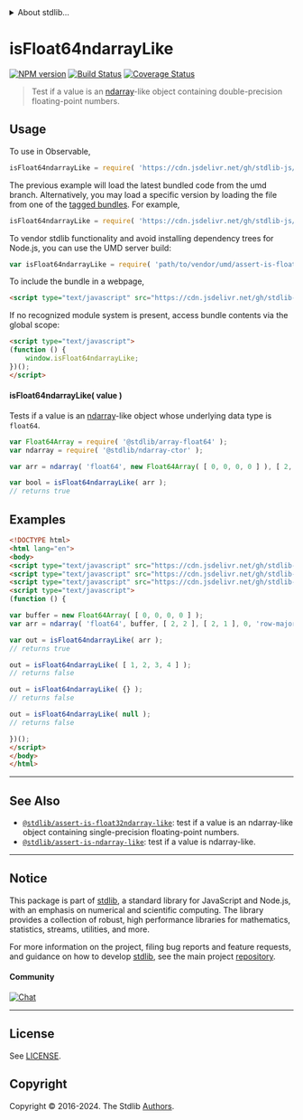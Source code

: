 <!--

@license Apache-2.0

Copyright (c) 2020 The Stdlib Authors.

Licensed under the Apache License, Version 2.0 (the "License");
you may not use this file except in compliance with the License.
You may obtain a copy of the License at

   http://www.apache.org/licenses/LICENSE-2.0

Unless required by applicable law or agreed to in writing, software
distributed under the License is distributed on an "AS IS" BASIS,
WITHOUT WARRANTIES OR CONDITIONS OF ANY KIND, either express or implied.
See the License for the specific language governing permissions and
limitations under the License.

-->


<details>
  <summary>
    About stdlib...
  </summary>
  <p>We believe in a future in which the web is a preferred environment for numerical computation. To help realize this future, we've built stdlib. stdlib is a standard library, with an emphasis on numerical and scientific computation, written in JavaScript (and C) for execution in browsers and in Node.js.</p>
  <p>The library is fully decomposable, being architected in such a way that you can swap out and mix and match APIs and functionality to cater to your exact preferences and use cases.</p>
  <p>When you use stdlib, you can be absolutely certain that you are using the most thorough, rigorous, well-written, studied, documented, tested, measured, and high-quality code out there.</p>
  <p>To join us in bringing numerical computing to the web, get started by checking us out on <a href="https://github.com/stdlib-js/stdlib">GitHub</a>, and please consider <a href="https://opencollective.com/stdlib">financially supporting stdlib</a>. We greatly appreciate your continued support!</p>
</details>

# isFloat64ndarrayLike

[![NPM version][npm-image]][npm-url] [![Build Status][test-image]][test-url] [![Coverage Status][coverage-image]][coverage-url] <!-- [![dependencies][dependencies-image]][dependencies-url] -->

> Test if a value is an [ndarray][@stdlib/ndarray/ctor]-like object containing double-precision floating-point numbers.



<section class="usage">

## Usage

To use in Observable,

```javascript
isFloat64ndarrayLike = require( 'https://cdn.jsdelivr.net/gh/stdlib-js/assert-is-float64ndarray-like@umd/browser.js' )
```
The previous example will load the latest bundled code from the umd branch. Alternatively, you may load a specific version by loading the file from one of the [tagged bundles](https://github.com/stdlib-js/assert-is-float64ndarray-like/tags). For example,

```javascript
isFloat64ndarrayLike = require( 'https://cdn.jsdelivr.net/gh/stdlib-js/assert-is-float64ndarray-like@v0.2.0-umd/browser.js' )
```

To vendor stdlib functionality and avoid installing dependency trees for Node.js, you can use the UMD server build:

```javascript
var isFloat64ndarrayLike = require( 'path/to/vendor/umd/assert-is-float64ndarray-like/index.js' )
```

To include the bundle in a webpage,

```html
<script type="text/javascript" src="https://cdn.jsdelivr.net/gh/stdlib-js/assert-is-float64ndarray-like@umd/browser.js"></script>
```

If no recognized module system is present, access bundle contents via the global scope:

```html
<script type="text/javascript">
(function () {
    window.isFloat64ndarrayLike;
})();
</script>
```

#### isFloat64ndarrayLike( value )

Tests if a value is an [ndarray][@stdlib/ndarray/ctor]-like object whose underlying data type is `float64`.

```javascript
var Float64Array = require( '@stdlib/array-float64' );
var ndarray = require( '@stdlib/ndarray-ctor' );

var arr = ndarray( 'float64', new Float64Array( [ 0, 0, 0, 0 ] ), [ 2, 2 ], [ 2, 1 ], 0, 'row-major' );

var bool = isFloat64ndarrayLike( arr );
// returns true
```

</section>

<!-- /.usage -->

<section class="examples">

## Examples

<!-- eslint no-undef: "error" -->

```html
<!DOCTYPE html>
<html lang="en">
<body>
<script type="text/javascript" src="https://cdn.jsdelivr.net/gh/stdlib-js/ndarray-ctor@umd/browser.js"></script>
<script type="text/javascript" src="https://cdn.jsdelivr.net/gh/stdlib-js/array-float64@umd/browser.js"></script>
<script type="text/javascript" src="https://cdn.jsdelivr.net/gh/stdlib-js/assert-is-float64ndarray-like@umd/browser.js"></script>
<script type="text/javascript">
(function () {

var buffer = new Float64Array( [ 0, 0, 0, 0 ] );
var arr = ndarray( 'float64', buffer, [ 2, 2 ], [ 2, 1 ], 0, 'row-major' );

var out = isFloat64ndarrayLike( arr );
// returns true

out = isFloat64ndarrayLike( [ 1, 2, 3, 4 ] );
// returns false

out = isFloat64ndarrayLike( {} );
// returns false

out = isFloat64ndarrayLike( null );
// returns false

})();
</script>
</body>
</html>
```

</section>

<!-- /.examples -->

<!-- Section for related `stdlib` packages. Do not manually edit this section, as it is automatically populated. -->

<section class="related">

* * *

## See Also

-   <span class="package-name">[`@stdlib/assert-is-float32ndarray-like`][@stdlib/assert/is-float32ndarray-like]</span><span class="delimiter">: </span><span class="description">test if a value is an ndarray-like object containing single-precision floating-point numbers.</span>
-   <span class="package-name">[`@stdlib/assert-is-ndarray-like`][@stdlib/assert/is-ndarray-like]</span><span class="delimiter">: </span><span class="description">test if a value is ndarray-like.</span>

</section>

<!-- /.related -->

<!-- Section for all links. Make sure to keep an empty line after the `section` element and another before the `/section` close. -->


<section class="main-repo" >

* * *

## Notice

This package is part of [stdlib][stdlib], a standard library for JavaScript and Node.js, with an emphasis on numerical and scientific computing. The library provides a collection of robust, high performance libraries for mathematics, statistics, streams, utilities, and more.

For more information on the project, filing bug reports and feature requests, and guidance on how to develop [stdlib][stdlib], see the main project [repository][stdlib].

#### Community

[![Chat][chat-image]][chat-url]

---

## License

See [LICENSE][stdlib-license].


## Copyright

Copyright &copy; 2016-2024. The Stdlib [Authors][stdlib-authors].

</section>

<!-- /.stdlib -->

<!-- Section for all links. Make sure to keep an empty line after the `section` element and another before the `/section` close. -->

<section class="links">

[npm-image]: http://img.shields.io/npm/v/@stdlib/assert-is-float64ndarray-like.svg
[npm-url]: https://npmjs.org/package/@stdlib/assert-is-float64ndarray-like

[test-image]: https://github.com/stdlib-js/assert-is-float64ndarray-like/actions/workflows/test.yml/badge.svg?branch=v0.2.0
[test-url]: https://github.com/stdlib-js/assert-is-float64ndarray-like/actions/workflows/test.yml?query=branch:v0.2.0

[coverage-image]: https://img.shields.io/codecov/c/github/stdlib-js/assert-is-float64ndarray-like/main.svg
[coverage-url]: https://codecov.io/github/stdlib-js/assert-is-float64ndarray-like?branch=main

<!--

[dependencies-image]: https://img.shields.io/david/stdlib-js/assert-is-float64ndarray-like.svg
[dependencies-url]: https://david-dm.org/stdlib-js/assert-is-float64ndarray-like/main

-->

[chat-image]: https://img.shields.io/gitter/room/stdlib-js/stdlib.svg
[chat-url]: https://app.gitter.im/#/room/#stdlib-js_stdlib:gitter.im

[stdlib]: https://github.com/stdlib-js/stdlib

[stdlib-authors]: https://github.com/stdlib-js/stdlib/graphs/contributors

[umd]: https://github.com/umdjs/umd
[es-module]: https://developer.mozilla.org/en-US/docs/Web/JavaScript/Guide/Modules

[deno-url]: https://github.com/stdlib-js/assert-is-float64ndarray-like/tree/deno
[deno-readme]: https://github.com/stdlib-js/assert-is-float64ndarray-like/blob/deno/README.md
[umd-url]: https://github.com/stdlib-js/assert-is-float64ndarray-like/tree/umd
[umd-readme]: https://github.com/stdlib-js/assert-is-float64ndarray-like/blob/umd/README.md
[esm-url]: https://github.com/stdlib-js/assert-is-float64ndarray-like/tree/esm
[esm-readme]: https://github.com/stdlib-js/assert-is-float64ndarray-like/blob/esm/README.md
[branches-url]: https://github.com/stdlib-js/assert-is-float64ndarray-like/blob/main/branches.md

[stdlib-license]: https://raw.githubusercontent.com/stdlib-js/assert-is-float64ndarray-like/main/LICENSE

[@stdlib/ndarray/ctor]: https://github.com/stdlib-js/ndarray-ctor/tree/umd

<!-- <related-links> -->

[@stdlib/assert/is-float32ndarray-like]: https://github.com/stdlib-js/assert-is-float32ndarray-like/tree/umd

[@stdlib/assert/is-ndarray-like]: https://github.com/stdlib-js/assert-is-ndarray-like/tree/umd

<!-- </related-links> -->

</section>

<!-- /.links -->
